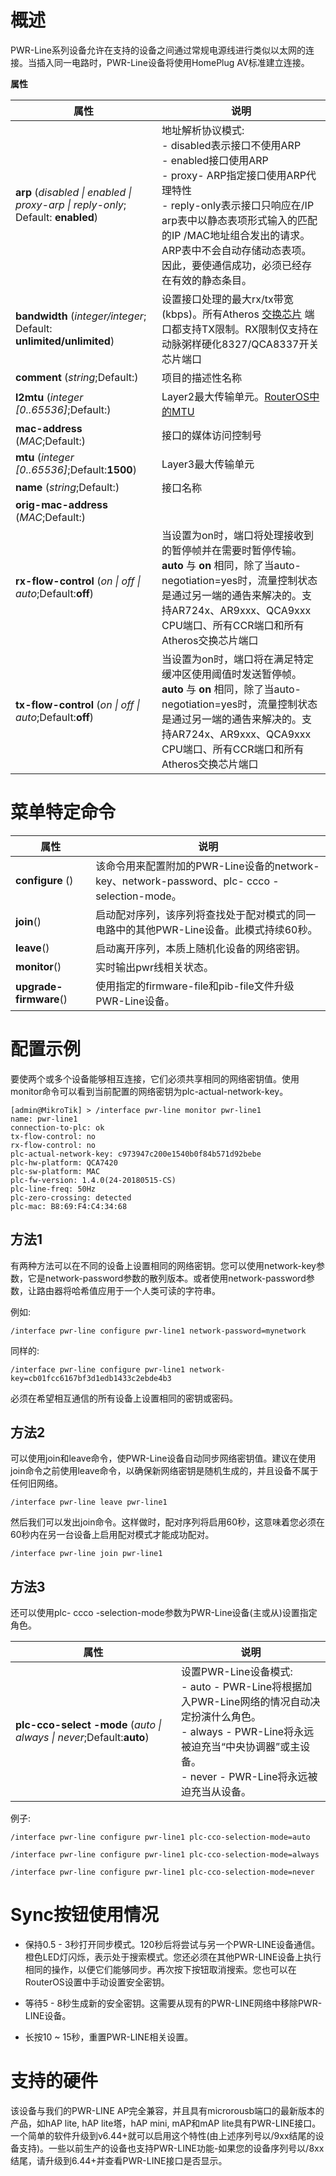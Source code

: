 # 概述

PWR-Line系列设备允许在支持的设备之间通过常规电源线进行类似以太网的连接。当插入同一电路时，PWR-Line设备将使用HomePlug AV标准建立连接。


**属性**

| 属性                                                                             | 说明                                                                                                                                                                                                                                                                                         |
| -------------------------------------------------------------------------------- | -------------------------------------------------------------------------------------------------------------------------------------------------------------------------------------------------------------------------------------------------------------------------------------------- |
| **arp** (_disabled \| enabled \| proxy-arp \| reply-only_; Default: **enabled**) | 地址解析协议模式:<br>- disabled表示接口不使用ARP<br>- enabled接口使用ARP<br>- proxy- ARP指定接口使用ARP代理特性<br>- reply-only表示接口只响应在/IP arp表中以静态表项形式输入的匹配的IP /MAC地址组合发出的请求。ARP表中不会自动存储动态表项。因此，要使通信成功，必须已经存在有效的静态条目。 |
| **bandwidth** (_integer/integer_; Default: **unlimited/unlimited**)              | 设置接口处理的最大rx/tx带宽(kbps)。所有Atheros [交换芯片](https://help.mikrotik.com/docs/display/ROS/Switch+Chip+Features) 端口都支持TX限制。RX限制仅支持在动脉粥样硬化8327/QCA8337开关芯片端口                                                                                              |
| **comment** (_string_;Default:)                                                  | 项目的描述性名称                                                                                                                                                                                                                                                                             |
| **l2mtu** (_integer [0..65536]_;Default:)                                        | Layer2最大传输单元。[RouterOS中的MTU](https://help.mikrotik.com/docs/display/ROS/MTU+in+RouterOS)                                                                                                                                                                                            |
| **mac-address** (_MAC_;Default:)                                                 | 接口的媒体访问控制号                                                                                                                                                                                                                                                                         |
| **mtu** (_integer [0..65536]_;Default:**1500**)                                  | Layer3最大传输单元                                                                                                                                                                                                                                                                           |
| **name** (_string_;Default:)                                                     | 接口名称                                                                                                                                                                                                                                                                                     |
| **orig-mac-address** (_MAC_;Default:)                                            |                                                                                                                                                                                                                                                                                              |
| **rx-flow-control** (_on \| off \| auto_;Default:**off**)                        | 当设置为on时，端口将处理接收到的暂停帧并在需要时暂停传输。**auto** 与 **on** 相同，除了当auto-negotiation=yes时，流量控制状态是通过另一端的通告来解决的。支持AR724x、AR9xxx、QCA9xxx CPU端口、所有CCR端口和所有Atheros交换芯片端口                                                       |
| **tx-flow-control** (_on \| off \| auto_;Default:**off**)                        | 当设置为on时，端口将在满足特定缓冲区使用阈值时发送暂停帧。**auto** 与 **on** 相同，除了当auto-negotiation=yes时，流量控制状态是通过另一端的通告来解决的。支持AR724x、AR9xxx、QCA9xxx CPU端口、所有CCR端口和所有Atheros交换芯片端口                                                       |

# 菜单特定命令

| 属性                   | 说明                                                                                         |
| ---------------------- | -------------------------------------------------------------------------------------------- |
| **configure** ()       | 该命令用来配置附加的PWR-Line设备的network-key、network-password、plc- ccco -selection-mode。 |
| **join**()             | 启动配对序列，该序列将查找处于配对模式的同一电路中的其他PWR-Line设备。此模式持续60秒。       |
| **leave**()            | 启动离开序列，本质上随机化设备的网络密钥。                                                   |
| **monitor**()          | 实时输出pwr线相关状态。                                                                      |
| **upgrade-firmware**() | 使用指定的firmware-file和pib-file文件升级PWR-Line设备。                                      |

# 配置示例

要使两个或多个设备能够相互连接，它们必须共享相同的网络密钥值。使用monitor命令可以看到当前配置的网络密钥为plc-actual-network-key。

```shell
[admin@MikroTik] > /interface pwr-line monitor pwr-line1
name: pwr-line1
connection-to-plc: ok
tx-flow-control: no
rx-flow-control: no
plc-actual-network-key: c973947c200e1540b0f84b571d92bebe
plc-hw-platform: QCA7420
plc-sw-platform: MAC
plc-fw-version: 1.4.0(24-20180515-CS)
plc-line-freq: 50Hz
plc-zero-crossing: detected
plc-mac: B8:69:F4:C4:34:68
```

## 方法1

有两种方法可以在不同的设备上设置相同的网络密钥。您可以使用network-key参数，它是network-password参数的散列版本。或者使用network-password参数，让路由器将哈希值应用于一个人类可读的字符串。

例如:

`/interface pwr-line configure pwr-line1 network-password=mynetwork`

同样的: 

`/interface pwr-line configure pwr-line1 network-key=cb01fcc6167bf3d1edb1433c2ebde4b3`

必须在希望相互通信的所有设备上设置相同的密钥或密码。

## 方法2

可以使用join和leave命令，使PWR-Line设备自动同步网络密钥值。建议在使用join命令之前使用leave命令，以确保新网络密钥是随机生成的，并且设备不属于任何旧网络。

`/interface pwr-line leave pwr-line1`

然后我们可以发出join命令。这样做时，配对序列将启用60秒，这意味着您必须在60秒内在另一台设备上启用配对模式才能成功配对。

`/interface pwr-line join pwr-line1`

## 方法3

还可以使用plc- ccco -selection-mode参数为PWR-Line设备(主或从)设置指定角色。

| 属性                                                                  | 说明                                                                                                                                                                                                |
| --------------------------------------------------------------------- | --------------------------------------------------------------------------------------------------------------------------------------------------------------------------------------------------- |
| **plc-cco-select -mode** (_auto \| always \| never_;Default:**auto**) | 设置PWR-Line设备模式:<br>- auto - PWR-Line将根据加入PWR-Line网络的情况自动决定扮演什么角色。<br>- always - PWR-Line将永远被迫充当“中央协调器”或主设备。<br>- never - PWR-Line将永远被迫充当从设备。 |

例子: 

```shell
/interface pwr-line configure pwr-line1 plc-cco-selection-mode=auto

/interface pwr-line configure pwr-line1 plc-cco-selection-mode=always

/interface pwr-line configure pwr-line1 plc-cco-selection-mode=never
```

# Sync按钮使用情况

- 保持0.5 - 3秒打开同步模式。120秒后将尝试与另一个PWR-LINE设备通信。橙色LED灯闪烁，表示处于搜索模式。您还必须在其他PWR-LINE设备上执行相同的操作，以便它们能够同步。再次按下按钮取消搜索。您也可以在RouterOS设置中手动设置安全密钥。

- 等待5 - 8秒生成新的安全密钥。这需要从现有的PWR-LINE网络中移除PWR-LINE设备。

- 长按10 ~ 15秒，重置PWR-LINE相关设置。

# 支持的硬件

该设备与我们的PWR-LINE AP完全兼容，并且具有microrousb端口的最新版本的产品，如hAP lite, hAP lite塔，hAP mini, mAP和mAP lite具有PWR-LINE接口。一个简单的软件升级到v6.44+就可以启用这个特性(由上述序列号以/9xx结尾的设备支持)。一些以前生产的设备也支持PWR-LINE功能-如果您的设备序列号以/8xx结尾，请升级到6.44+并查看PWR-LINE接口是否显示。